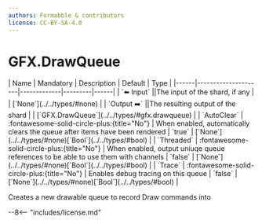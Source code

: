 ```yaml
---
authors: Formabble & contributors
license: CC-BY-SA-4.0
---
```



# GFX.DrawQueue

<div class="sh-parameters" markdown="1">
| Name | Mandatory | Description | Default | Type |
|------|---------------------|-------------|---------|------|
| `⬅️ Input` ||The input of the shard, if any | | [`None`](../../types/#none) |
| `Output ➡️` ||The resulting output of the shard | | [`GFX.DrawQueue`](../../types/#gfx.drawqueue) |
| `AutoClear` | :fontawesome-solid-circle-plus:{title="No"}  | When enabled, automatically clears the queue after items have been rendered | `true` | [`None`](../../types/#none)[`Bool`](../../types/#bool) |
| `Threaded` | :fontawesome-solid-circle-plus:{title="No"}  | When enabled, output uniuqe queue references to be able to use them with channels | `false` | [`None`](../../types/#none)[`Bool`](../../types/#bool) |
| `Trace` | :fontawesome-solid-circle-plus:{title="No"}  | Enables debug tracing on this queue | `false` | [`None`](../../types/#none)[`Bool`](../../types/#bool) |

</div>

Creates a new drawable queue to record Draw commands into

--8<-- "includes/license.md"

